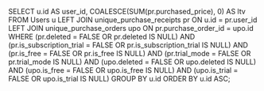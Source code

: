 SELECT
    u.id AS user_id,
    COALESCE(SUM(pr.purchased_price), 0) AS ltv
FROM
    Users u
LEFT JOIN
    unique_purchase_receipts pr ON u.id = pr.user_id
LEFT JOIN
    unique_purchase_orders upo ON pr.purchase_order_id = upo.id
WHERE
    (pr.deleted = FALSE OR pr.deleted IS NULL)
    AND (pr.is_subscription_trial = FALSE OR pr.is_subscription_trial IS NULL)
    AND (pr.is_free = FALSE OR pr.is_free IS NULL)
    AND (pr.trial_mode = FALSE OR pr.trial_mode IS NULL)
    AND (upo.deleted = FALSE OR upo.deleted IS NULL)
    AND (upo.is_free = FALSE OR upo.is_free IS NULL)
    AND (upo.is_trial = FALSE OR upo.is_trial IS NULL)
GROUP BY
    u.id
ORDER BY
    u.id ASC;
